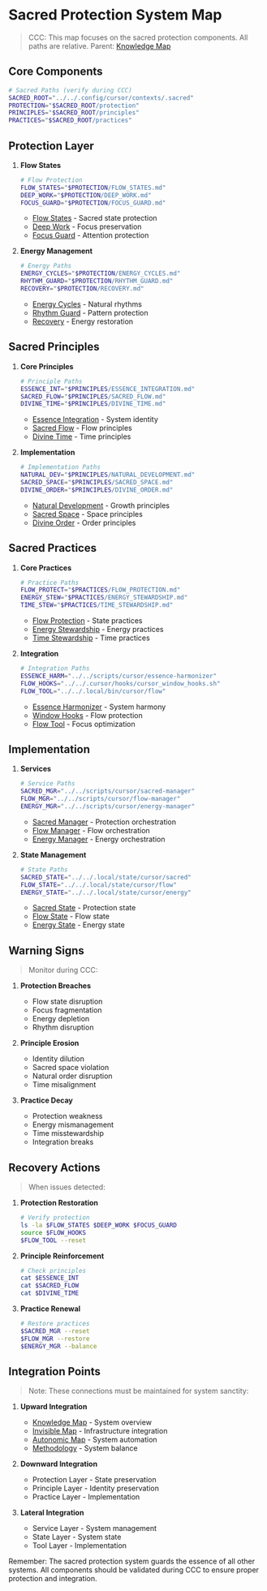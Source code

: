 # Sacred Protection System Map
> CCC: This map focuses on the sacred protection components. All paths are relative.
> Parent: [Knowledge Map](../KNOWLEDGE_MAP.md)

## Core Components
```bash
# Sacred Paths (verify during CCC)
SACRED_ROOT="../../.config/cursor/contexts/.sacred"
PROTECTION="$SACRED_ROOT/protection"
PRINCIPLES="$SACRED_ROOT/principles"
PRACTICES="$SACRED_ROOT/practices"
```

## Protection Layer

1. **Flow States**
   ```bash
   # Flow Protection
   FLOW_STATES="$PROTECTION/FLOW_STATES.md"
   DEEP_WORK="$PROTECTION/DEEP_WORK.md"
   FOCUS_GUARD="$PROTECTION/FOCUS_GUARD.md"
   ```
   - [Flow States]($FLOW_STATES) - Sacred state protection
   - [Deep Work]($DEEP_WORK) - Focus preservation
   - [Focus Guard]($FOCUS_GUARD) - Attention protection

2. **Energy Management**
   ```bash
   # Energy Paths
   ENERGY_CYCLES="$PROTECTION/ENERGY_CYCLES.md"
   RHYTHM_GUARD="$PROTECTION/RHYTHM_GUARD.md"
   RECOVERY="$PROTECTION/RECOVERY.md"
   ```
   - [Energy Cycles]($ENERGY_CYCLES) - Natural rhythms
   - [Rhythm Guard]($RHYTHM_GUARD) - Pattern protection
   - [Recovery]($RECOVERY) - Energy restoration

## Sacred Principles

1. **Core Principles**
   ```bash
   # Principle Paths
   ESSENCE_INT="$PRINCIPLES/ESSENCE_INTEGRATION.md"
   SACRED_FLOW="$PRINCIPLES/SACRED_FLOW.md"
   DIVINE_TIME="$PRINCIPLES/DIVINE_TIME.md"
   ```
   - [Essence Integration]($ESSENCE_INT) - System identity
   - [Sacred Flow]($SACRED_FLOW) - Flow principles
   - [Divine Time]($DIVINE_TIME) - Time principles

2. **Implementation**
   ```bash
   # Implementation Paths
   NATURAL_DEV="$PRINCIPLES/NATURAL_DEVELOPMENT.md"
   SACRED_SPACE="$PRINCIPLES/SACRED_SPACE.md"
   DIVINE_ORDER="$PRINCIPLES/DIVINE_ORDER.md"
   ```
   - [Natural Development]($NATURAL_DEV) - Growth principles
   - [Sacred Space]($SACRED_SPACE) - Space principles
   - [Divine Order]($DIVINE_ORDER) - Order principles

## Sacred Practices

1. **Core Practices**
   ```bash
   # Practice Paths
   FLOW_PROTECT="$PRACTICES/FLOW_PROTECTION.md"
   ENERGY_STEW="$PRACTICES/ENERGY_STEWARDSHIP.md"
   TIME_STEW="$PRACTICES/TIME_STEWARDSHIP.md"
   ```
   - [Flow Protection]($FLOW_PROTECT) - State practices
   - [Energy Stewardship]($ENERGY_STEW) - Energy practices
   - [Time Stewardship]($TIME_STEW) - Time practices

2. **Integration**
   ```bash
   # Integration Paths
   ESSENCE_HARM="../../scripts/cursor/essence-harmonizer"
   FLOW_HOOKS="../../.cursor/hooks/cursor_window_hooks.sh"
   FLOW_TOOL="../../.local/bin/cursor/flow"
   ```
   - [Essence Harmonizer]($ESSENCE_HARM) - System harmony
   - [Window Hooks]($FLOW_HOOKS) - Flow protection
   - [Flow Tool]($FLOW_TOOL) - Focus optimization

## Implementation

1. **Services**
   ```bash
   # Service Paths
   SACRED_MGR="../../scripts/cursor/sacred-manager"
   FLOW_MGR="../../scripts/cursor/flow-manager"
   ENERGY_MGR="../../scripts/cursor/energy-manager"
   ```
   - [Sacred Manager]($SACRED_MGR) - Protection orchestration
   - [Flow Manager]($FLOW_MGR) - Flow orchestration
   - [Energy Manager]($ENERGY_MGR) - Energy orchestration

2. **State Management**
   ```bash
   # State Paths
   SACRED_STATE="../../.local/state/cursor/sacred"
   FLOW_STATE="../../.local/state/cursor/flow"
   ENERGY_STATE="../../.local/state/cursor/energy"
   ```
   - [Sacred State]($SACRED_STATE) - Protection state
   - [Flow State]($FLOW_STATE) - Flow state
   - [Energy State]($ENERGY_STATE) - Energy state

## Warning Signs
> Monitor during CCC:

1. **Protection Breaches**
   - Flow state disruption
   - Focus fragmentation
   - Energy depletion
   - Rhythm disruption

2. **Principle Erosion**
   - Identity dilution
   - Sacred space violation
   - Natural order disruption
   - Time misalignment

3. **Practice Decay**
   - Protection weakness
   - Energy mismanagement
   - Time misstewardship
   - Integration breaks

## Recovery Actions
> When issues detected:

1. **Protection Restoration**
   ```bash
   # Verify protection
   ls -la $FLOW_STATES $DEEP_WORK $FOCUS_GUARD
   source $FLOW_HOOKS
   $FLOW_TOOL --reset
   ```

2. **Principle Reinforcement**
   ```bash
   # Check principles
   cat $ESSENCE_INT
   cat $SACRED_FLOW
   cat $DIVINE_TIME
   ```

3. **Practice Renewal**
   ```bash
   # Restore practices
   $SACRED_MGR --reset
   $FLOW_MGR --restore
   $ENERGY_MGR --balance
   ```

## Integration Points
> Note: These connections must be maintained for system sanctity:

1. **Upward Integration**
   - [Knowledge Map](../KNOWLEDGE_MAP.md) - System overview
   - [Invisible Map](../invisible/INVISIBLE_MAP.md) - Infrastructure integration
   - [Autonomic Map](../autonomic/AUTONOMIC_MAP.md) - System automation
   - [Methodology](../methodology/equilibrium.md) - System balance

2. **Downward Integration**
   - Protection Layer - State preservation
   - Principle Layer - Identity preservation
   - Practice Layer - Implementation

3. **Lateral Integration**
   - Service Layer - System management
   - State Layer - System state
   - Tool Layer - Implementation

Remember: The sacred protection system guards the essence of all other systems. All components should be validated during CCC to ensure proper protection and integration. 